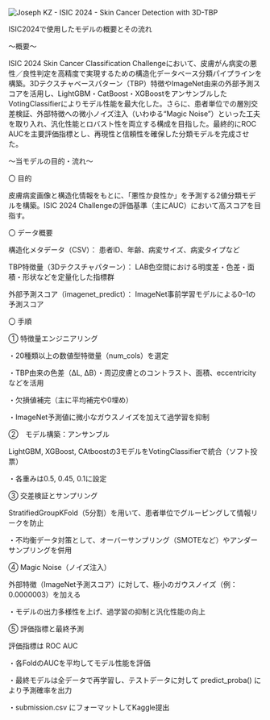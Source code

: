 ![Joseph KZ - ISIC 2024 - Skin Cancer Detection with 3D-TBP](https://github.com/user-attachments/assets/aca05b7d-5998-4e4f-9236-e0301f97afd1)

ISIC2024で使用したモデルの概要とその流れ

～概要～

ISIC 2024 Skin Cancer Classification Challengeにおいて、皮膚がん病変の悪性／良性判定を高精度で実現するための構造化データベース分類パイプラインを構築。3Dテクスチャベースパターン（TBP）特徴やImageNet由来の外部予測スコアを活用し、LightGBM・CatBoost・XGBoostをアンサンブルしたVotingClassifierによりモデル性能を最大化した。さらに、患者単位での層別交差検証、外部特徴への微小ノイズ注入（いわゆる“Magic Noise”）といった工夫を取り入れ、汎化性能とロバスト性を両立する構成を目指した。最終的にROC AUCを主要評価指標とし、再現性と信頼性を確保した分類モデルを完成させた。


～当モデルの目的・流れ～

〇 目的

皮膚病変画像と構造化情報をもとに、「悪性か良性か」を予測する2値分類モデルを構築。ISIC 2024 Challengeの評価基準（主にAUC）において高スコアを目指す。

〇 データ概要

構造化メタデータ（CSV）： 患者ID、年齢、病変サイズ、病変タイプなど

TBP特徴量（3Dテクスチャパターン）： LAB色空間における明度差・色差・面積・形状などを定量化した指標群

外部予測スコア（imagenet_predict）： ImageNet事前学習モデルによる0–1の予測スコア

〇 手順

① 特徴量エンジニアリング

・20種類以上の数値型特徴量（num_cols）を選定

・TBP由来の色差（ΔL, ΔB）・周辺皮膚とのコントラスト、面積、eccentricityなどを活用

・欠損値補完（主に平均補完や0埋め）

・ImageNet予測値に微小なガウスノイズを加えて過学習を抑制


②　モデル構築：アンサンブル

LightGBM, XGBoost, CAtboostの3モデルをVotingClassifierで統合（ソフト投票）

・各重みは0.5, 0.45, 0.1に設定


③ 交差検証とサンプリング

StratifiedGroupKFold（5分割）を用いて、患者単位でグルーピングして情報リークを防止

・不均衡データ対策として、オーバーサンプリング（SMOTEなど）やアンダーサンプリングを併用


④ Magic Noise（ノイズ注入）

外部特徴（ImageNet予測スコア）に対して、極小のガウスノイズ（例：0.0000003）を加える

・モデルの出力多様性を上げ、過学習の抑制と汎化性能の向上


⑤ 評価指標と最終予測

評価指標は ROC AUC

・各FoldのAUCを平均してモデル性能を評価

・最終モデルは全データで再学習し、テストデータに対して predict_proba() により予測確率を出力

・submission.csv にフォーマットしてKaggle提出
